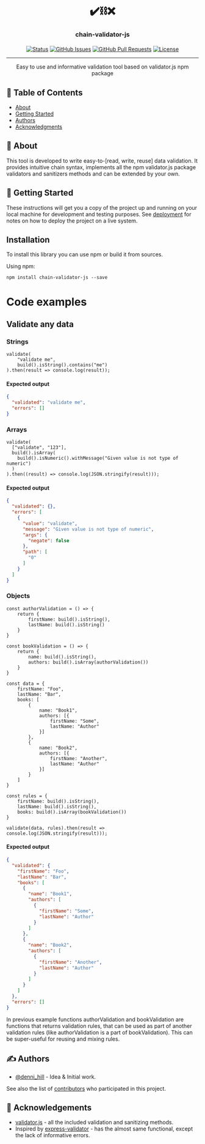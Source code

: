 <div align="center">
<h1>✔️⛓️❌</h1>
</div>
<h3 align="center" style="margin-bottom: 20px">chain-validator-js</h3>

<div align="center">

[![Status](https://img.shields.io/badge/status-active-success.svg)]()
[![GitHub Issues](https://img.shields.io/github/issues/denni-hill/chain-validator-js.svg)](https://github.com/denni-hill/chain-validator-js/issues)
[![GitHub Pull Requests](https://img.shields.io/github/issues-pr/denni-hill/chain-validator-js.svg)](https://github.com/denni-hill/chain-validator-js/pulls)
[![License](https://img.shields.io/badge/license-MIT-blue.svg)](/LICENSE)

</div>

---

<p align="center"> Easy to use and informative validation tool based on validator.js npm package
    <br> 
</p>

## 📝 Table of Contents

- [About](#about)
- [Getting Started](#getting_started)
- [Authors](#authors)
- [Acknowledgments](#acknowledgement)

## 🧐 About <a name = "about"></a>

This tool is developed to write easy-to-[read, write, reuse] data validation. It provides intuitive chain syntax, implements all the npm validator.js package validators and sanitizers methods and can be extended by your own.

## 🏁 Getting Started <a name = "getting_started"></a>

These instructions will get you a copy of the project up and running on your local machine for development and testing purposes. See [deployment](#deployment) for notes on how to deploy the project on a live system.

## Installation

To install this library you can use npm or build it from sources.

Using npm:

```
npm install chain-validator-js --save
```

# Code examples

## Validate any data

### Strings

```JS
validate(
    "validate me", 
    build().isString().contains("me")
).then(result => console.log(result));
```
#### Expected output
```JSON
{
  "validated": "validate me",
  "errors": []
}
```

### Arrays

```JS
validate(
  ["validate", "123"],
  build().isArray(
    build().isNumeric().withMessage("Given value is not type of numeric")
  )
).then((result) => console.log(JSON.stringify(result)));

```
#### Expected output
```JSON
{
  "validated": {},
  "errors": [
    {
      "value": "validate",
      "message": "Given value is not type of numeric",
      "args": {
        "negate": false
      },
      "path": [
        "0"
      ]
    }
  ]
}
```

### Objects

```JS
const authorValidation = () => {
    return {
        firstName: build().isString(),
        lastName: build().isString()
    }
}

const bookValidation = () => {
    return {
        name: build().isString(),
        authors: build().isArray(authorValidation())
    }
}

const data = {
    firstName: "Foo",
    lastName: "Bar",
    books: [
        {
            name: "Book1",
            authors: [{
                firstName: "Some",
                lastName: "Author"
            }]
        },
        {
            name: "Book2",
            authors: [{
                firstName: "Another",
                lastName: "Author"
            }]
        }
    ]
}

const rules = {
    firstName: build().isString(),
    lastName: build().isString(),
    books: build().isArray(bookValidation())
}

validate(data, rules).then(result => console.log(JSON.stringify(result)));
```
#### Expected output
```JSON
{
  "validated": {
    "firstName": "Foo",
    "lastName": "Bar",
    "books": [
      {
        "name": "Book1",
        "authors": [
          {
            "firstName": "Some",
            "lastName": "Author"
          }
        ]
      },
      {
        "name": "Book2",
        "authors": [
          {
            "firstName": "Another",
            "lastName": "Author"
          }
        ]
      }
    ]
  },
  "errors": []
}
```

In previous example functions authorValidation and bookValidation are functions that returns validation rules, that can be used as part of another validation rules (like authorValidation is a part of bookValidation). This can be super-useful for reusing and mixing rules.

## ✍️ Authors <a name = "authors"></a>

- [@denni_hill](https://github.com/denni-hill) - Idea & Initial work.

See also the list of [contributors](https://github.com/denni-hill/chain-validator-js/contributors) who participated in this project.

## 🎉 Acknowledgements <a name = "acknowledgement"></a>

- [validator.js](https://www.npmjs.com/package/validator) - all the included validation and sanitizing methods.
- Inspired by [express-validator](https://github.com/express-validator/express-validator) - has the almost same functional, except the lack of informative errors.
